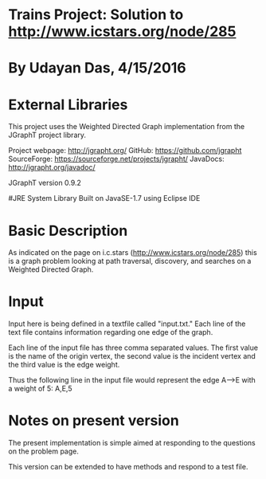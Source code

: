 # Trains Project: Solution to http://www.icstars.org/node/285 
# By Udayan Das, 4/15/2016

# External Libraries
This project uses the Weighted Directed Graph implementation from the JGraphT project library. 

Project webpage: http://jgrapht.org/
GitHub: https://github.com/jgrapht
SourceForge: https://sourceforge.net/projects/jgrapht/
JavaDocs: http://jgrapht.org/javadoc/

JGraphT version 0.9.2

#JRE System Library
Built on JavaSE-1.7 using Eclipse IDE

# Basic Description
As indicated on the page on i.c.stars (http://www.icstars.org/node/285) this is a graph problem looking at path traversal, discovery, and searches on a Weighted Directed Graph. 

# Input
Input here is being defined in a textfile called "input.txt." Each line of the text file contains information regarding one edge of the graph. 

Each line of the input file has three comma separated values. The first value is the name of the origin vertex, the second value is the incident vertex and the third value is the edge weight.

Thus the following line in the input file would represent the edge A-->E with a weight of 5:
A,E,5

# Notes on present version
The present implementation is simple aimed at responding to the questions on the problem page. 

This version can be extended to have methods and respond to a test file.
